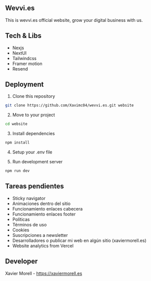 ## Wevvi.es

This is wevvi.es official website, grow your digital business with us. 

## Tech & Libs

- Nexjs
- NextUI
- Tailwindcss
- Framer motion
- Resend

## Deployment

1. Clone this repository

```bash
git clone https://github.com/Xavimc04/wevvi.es.git website
```

2. Move to your project

```bash
cd website
```

3. Install dependencies

```bash
npm install
```

4. Setup your .env file

5. Run development server

```bash
npm run dev
```

## Tareas pendientes

- Sticky navigator
- Animaciones dentro del sitio
- Funcionamiento enlaces cabecera
- Funcionamiento enlaces footer
- Políticas
- Términos de uso
- Cookies
- Suscripciones a newsletter
- Desarrolladores o publicar mi web en algún sitio (xaviermorell.es)
- Website analytics from Vercel

## Developer

Xavier Morell - https://xaviermorell.es
